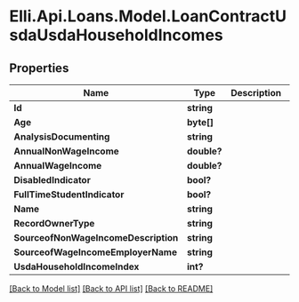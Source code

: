 # Elli.Api.Loans.Model.LoanContractUsdaUsdaHouseholdIncomes
## Properties

Name | Type | Description | Notes
------------ | ------------- | ------------- | -------------
**Id** | **string** |  | [optional] 
**Age** | **byte[]** |  | [optional] 
**AnalysisDocumenting** | **string** |  | [optional] 
**AnnualNonWageIncome** | **double?** |  | [optional] 
**AnnualWageIncome** | **double?** |  | [optional] 
**DisabledIndicator** | **bool?** |  | [optional] 
**FullTimeStudentIndicator** | **bool?** |  | [optional] 
**Name** | **string** |  | [optional] 
**RecordOwnerType** | **string** |  | [optional] 
**SourceofNonWageIncomeDescription** | **string** |  | [optional] 
**SourceofWageIncomeEmployerName** | **string** |  | [optional] 
**UsdaHouseholdIncomeIndex** | **int?** |  | [optional] 

[[Back to Model list]](../README.md#documentation-for-models) [[Back to API list]](../README.md#documentation-for-api-endpoints) [[Back to README]](../README.md)

